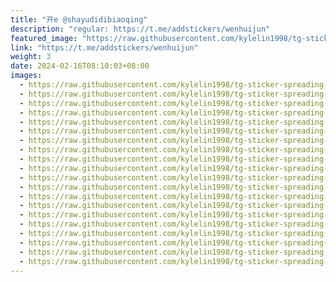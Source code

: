 ```yaml
---
title: "开e @shayudidibiaoqing"
description: "regular: https://t.me/addstickers/wenhuijun"
featured_image: "https://raw.githubusercontent.com/kylelin1998/tg-sticker-spreading-worldwide-images/main/img/7a839010-e148-4446-b832-965667e1e688.jpg"
link: "https://t.me/addstickers/wenhuijun"
weight: 3
date: 2024-02-16T08:10:03+08:00
images:
  - https://raw.githubusercontent.com/kylelin1998/tg-sticker-spreading-worldwide-images/main/img/7a839010-e148-4446-b832-965667e1e688.jpg
  - https://raw.githubusercontent.com/kylelin1998/tg-sticker-spreading-worldwide-images/main/img/73ce0676-6bcb-4de8-a5f6-e5def2f9543d.jpg
  - https://raw.githubusercontent.com/kylelin1998/tg-sticker-spreading-worldwide-images/main/img/c97f9b72-139a-4b6d-b221-4bcfc8d62b9a.jpg
  - https://raw.githubusercontent.com/kylelin1998/tg-sticker-spreading-worldwide-images/main/img/6bd57fc9-8ef3-4fa0-be42-22d92993ee46.jpg
  - https://raw.githubusercontent.com/kylelin1998/tg-sticker-spreading-worldwide-images/main/img/1423a05d-c2c4-445d-a967-09cc3b00581f.jpg
  - https://raw.githubusercontent.com/kylelin1998/tg-sticker-spreading-worldwide-images/main/img/989ac717-72b5-410b-8b28-e6cbc5e9fe95.jpg
  - https://raw.githubusercontent.com/kylelin1998/tg-sticker-spreading-worldwide-images/main/img/b157ffbe-2bb9-4652-9fee-0a0ccaf0844f.jpg
  - https://raw.githubusercontent.com/kylelin1998/tg-sticker-spreading-worldwide-images/main/img/1a69b146-16b4-40eb-b131-650e1174fd2c.jpg
  - https://raw.githubusercontent.com/kylelin1998/tg-sticker-spreading-worldwide-images/main/img/41cc386d-1be3-45b2-b756-cc88c2500445.jpg
  - https://raw.githubusercontent.com/kylelin1998/tg-sticker-spreading-worldwide-images/main/img/7c51fd29-cd18-442d-82b8-89400d8508ba.jpg
  - https://raw.githubusercontent.com/kylelin1998/tg-sticker-spreading-worldwide-images/main/img/d3c51d6d-0d08-42f3-9259-0e02ea8dbde7.jpg
  - https://raw.githubusercontent.com/kylelin1998/tg-sticker-spreading-worldwide-images/main/img/d27f21a6-962b-42a2-98e5-528a416fd192.jpg
  - https://raw.githubusercontent.com/kylelin1998/tg-sticker-spreading-worldwide-images/main/img/1f25c028-ade2-4470-a70e-26c9771ca287.jpg
  - https://raw.githubusercontent.com/kylelin1998/tg-sticker-spreading-worldwide-images/main/img/bbbb9614-7b31-470c-aaf9-89f7a3bfc3f9.jpg
  - https://raw.githubusercontent.com/kylelin1998/tg-sticker-spreading-worldwide-images/main/img/67c6b8b0-5ac0-43e2-bd1a-11f2daed01a7.jpg
  - https://raw.githubusercontent.com/kylelin1998/tg-sticker-spreading-worldwide-images/main/img/3436e3f3-e6a0-4e5d-bbfe-fb3c7c405a36.jpg
  - https://raw.githubusercontent.com/kylelin1998/tg-sticker-spreading-worldwide-images/main/img/73673e77-1f34-46bd-8a90-cdfd74231141.jpg
  - https://raw.githubusercontent.com/kylelin1998/tg-sticker-spreading-worldwide-images/main/img/4d27f817-ec8a-42df-932a-0e67518d846d.jpg
  - https://raw.githubusercontent.com/kylelin1998/tg-sticker-spreading-worldwide-images/main/img/090dee8b-0b64-46d5-bd39-0693fb81c363.jpg
  - https://raw.githubusercontent.com/kylelin1998/tg-sticker-spreading-worldwide-images/main/img/336c7b38-029a-4812-a935-af1fa3cc5a07.jpg
---
```


